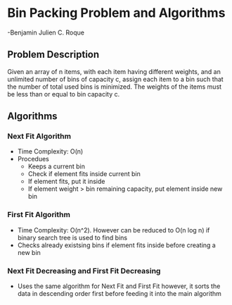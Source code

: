 # Bin Packing Problem and Algorithms
-Benjamin Julien C. Roque

## Problem Description
Given an array of n items, with each item having different weights, and an unlimited number of bins of capacity c, assign each item to a bin such that the number of total used bins is minimized.
The weights of the items must be less than or equal to bin capacity c.

## Algorithms
### Next Fit Algorithm
- Time Complexity: O(n)
- Procedues
  - Keeps a current bin
  - Check if element fits inside current bin
  - If element fits, put it inside
  - If element weight > bin remaining capacity, put element inside new bin


### First Fit Algorithm
- Time Complexity: O(n^2). However can be reduced to O(n log n) if binary search tree is used to find bins
- Checks already existsing bins if element fits inside before creating a new bin

### Next Fit Decreasing and First Fit Decreasing
- Uses the same algorithm for Next Fit and First Fit however, it sorts the data in descending order first before feeding it into the main algorithm
